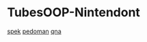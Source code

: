 # TubesOOP-Nintendont

[spek](https://drive.google.com/file/d/1pRknrK0FlWOdSy-XedLt_cxhvH2SOPi2/view)
[pedoman](https://drive.google.com/file/d/1dLlFroXgWIAhjN4XPRmO-P7RPmX_QhXq/view)
[qna](https://docs.google.com/spreadsheets/d/1_X3uV0inoKtFYHRB3ySt_W1_WXUi_Fwtik385G3Czjc/edit#gid=1333543233)

